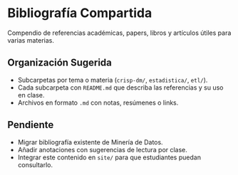 # Bibliografía Compartida

Compendio de referencias académicas, papers, libros y artículos útiles para varias materias.

## Organización Sugerida

- Subcarpetas por tema o materia (`crisp-dm/`, `estadistica/`, `etl/`).
- Cada subcarpeta con `README.md` que describa las referencias y su uso en clase.
- Archivos en formato `.md` con notas, resúmenes o links.

## Pendiente

- Migrar bibliografía existente de Minería de Datos.
- Añadir anotaciones con sugerencias de lectura por clase.
- Integrar este contenido en `site/` para que estudiantes puedan consultarlo.
